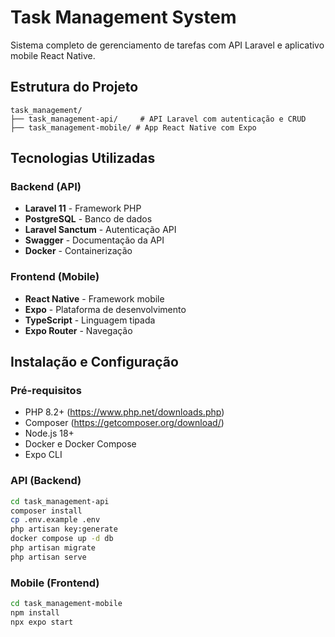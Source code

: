 # Task Management System

Sistema completo de gerenciamento de tarefas com API Laravel e aplicativo mobile React Native.

## Estrutura do Projeto

```
task_management/
├── task_management-api/     # API Laravel com autenticação e CRUD
├── task_management-mobile/ # App React Native com Expo
```

## Tecnologias Utilizadas

### Backend (API)
- **Laravel 11** - Framework PHP
- **PostgreSQL** - Banco de dados
- **Laravel Sanctum** - Autenticação API
- **Swagger** - Documentação da API
- **Docker** - Containerização

### Frontend (Mobile)
- **React Native** - Framework mobile
- **Expo** - Plataforma de desenvolvimento
- **TypeScript** - Linguagem tipada
- **Expo Router** - Navegação

##  Instalação e Configuração

### Pré-requisitos
- PHP 8.2+ (https://www.php.net/downloads.php)
- Composer (https://getcomposer.org/download/)
- Node.js 18+
- Docker e Docker Compose
- Expo CLI

### API (Backend)
```bash
cd task_management-api
composer install
cp .env.example .env
php artisan key:generate
docker compose up -d db
php artisan migrate
php artisan serve
```

### Mobile (Frontend)
```bash
cd task_management-mobile
npm install
npx expo start
```
